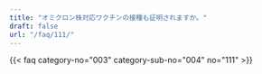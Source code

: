 ```yaml
---
title: "オミクロン株対応ワクチンの接種も証明されますか。"
draft: false
url: "/faq/111/"
---
```


{{< faq category-no="003" category-sub-no="004" no="111" >}}
